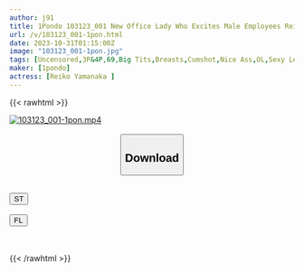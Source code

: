 ```yaml
---
author: j91
title: 1Pondo 103123_001 New Office Lady Who Excites Male Employees Reiko Yamanaka
url: /v/103123_001-1pon.html
date: 2023-10-31T01:15:00Z
image: "103123_001-1pon.jpg"
tags: [Uncensored,3P&4P,69,Big Tits,Breasts,Cumshot,Nice Ass,OL,Sexy Legs,Shaved,Slender,Titty Fuck ]
maker: [1pondo]
actress: [Reiko Yamanaka ]
---
```



{{< rawhtml >}}

<div class="video" data-videoid="Gv4gZldRG8uVzR">
    <a href="javascript:;">
        <img src="https://my.j91.asia/v/103123_001-1pon.jpg" width="WIDTH" height="HEIGHT" alt="103123_001-1pon.mp4" loading="lazy">
    </a>
</div>

<script type="text/javascript" src="https://j91.asia/asset/on-demand-st.js"></script>

<br>
  <link rel="stylesheet" href="https://j91.asia/asset/bs5.css">
  
  <center>
  <button class="btn btn-primary" type="button" data-bs-toggle="collapse" data-bs-target=".multi-collapse" aria-expanded="false" aria-controls="multiCollapseExample1 multiCollapseExample2"><h2>Download</h2></button></center>
</p>
<div class="row">
  <div class="col">
    <div class="collapse multi-collapse" id="multiCollapseExample1">
      <div class="card card-body">
	      	      <br>
<div class="buttons">  
<a href="https://streamtape.to/v/Gv4gZldRG8uVzR"><button class="btn-hover color-3"><i class="fa fa-download"></i> ST</button></a></div>
    </div>
  </div>
</div>
  <div class="col">
    <div class="collapse multi-collapse" id="multiCollapseExample2">
      <div class="card card-body">
	      <br>
<div class="buttons">
    <a href="https://filelions.online/f/c4v9ztgiu3ff"><button class="btn-hover color-9"><i class="fa fa-download"></i> FL</button></a></div>
<br><br>
      </div>
    </div>
  </div>
</div>

{{< /rawhtml >}}